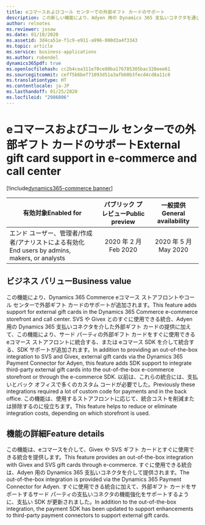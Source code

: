 ```yaml
---
title: eコマースおよびコール センターでの外部ギフト カードのサポート
description: この新しい機能により、Adyen 用の Dynamics 365 支払いコネクタを通じて、eコマースやコール センターで Givex と SVS がサポートされるようになります。 さらに、ISV には、支払い SDK を使用して、eコマースやコール センターで他の外部ギフト カード コネクタを有効にするための完全にサポートされたパスがあります。
author: relnotes
ms.reviewer: josaw
ms.date: 01/10/2020
ms.assetid: 3d4ca51e-f1c9-e911-a996-000d3a4f3343
ms.topic: article
ms.service: business-applications
ms.author: rubendel
dynamics365pdf: true
ms.openlocfilehash: cc2b4cea311e70ce80ba176785305bac320eee61
ms.sourcegitcommit: ceff5b6bef71093d51a3afb60b3fecd4cd8a11c8
ms.translationtype: HT
ms.contentlocale: ja-JP
ms.lasthandoff: 01/25/2020
ms.locfileid: "2986806"
---
```

# <a name="external-gift-card-support-in-e-commerce-and-call-center"></a><span data-ttu-id="21b38-104">eコマースおよびコール センターでの外部ギフト カードのサポート</span><span class="sxs-lookup"><span data-stu-id="21b38-104">External gift card support in e-commerce and call center</span></span>
[!include[dynamics365-commerce banner](../includes/dynamics365-commerce.md)]

| <span data-ttu-id="21b38-105">有効対象</span><span class="sxs-lookup"><span data-stu-id="21b38-105">Enabled for</span></span>    |  <span data-ttu-id="21b38-106">パブリック プレビュー</span><span class="sxs-lookup"><span data-stu-id="21b38-106">Public preview</span></span> | <span data-ttu-id="21b38-107">一般提供</span><span class="sxs-lookup"><span data-stu-id="21b38-107">General availability</span></span> | 
| ---------- | :----------: |:----------: |
|<span data-ttu-id="21b38-108">エンド ユーザー、管理者/作成者/アナリストによる有効化</span><span class="sxs-lookup"><span data-stu-id="21b38-108">End users by admins, makers, or analysts</span></span>|<span data-ttu-id="21b38-109">2020 年 2 月</span><span class="sxs-lookup"><span data-stu-id="21b38-109">Feb 2020</span></span>| <span data-ttu-id="21b38-110">2020 年 5 月</span><span class="sxs-lookup"><span data-stu-id="21b38-110">May 2020</span></span>|


## <a name="business-value"></a><span data-ttu-id="21b38-111">ビジネス バリュー</span><span class="sxs-lookup"><span data-stu-id="21b38-111">Business value</span></span>
<!-- bv start -->
<span data-ttu-id="21b38-112">この機能により、Dynamics 365 Commerce eコマース ストアフロントやコール センターで外部ギフト カードのサポートが追加されます。</span><span class="sxs-lookup"><span data-stu-id="21b38-112">This feature adds support for external gift cards in the Dynamics 365 Commerce e-commerce storefront and call center.</span></span> <span data-ttu-id="21b38-113">SVS や Givex とのすぐに使用できる統合、Adyen 用の Dynamics 365 支払いコネクタを介した外部ギフト カードの提供に加えて、この機能により、サード パーティの外部ギフト カードをすぐに使用できる eコマース ストアフロントに統合する、または eコマース SDK を介して統合する、SDK サポートが追加されます。</span><span class="sxs-lookup"><span data-stu-id="21b38-113">In addition to providing an out-of-the-box integration to SVS and Givex, external gift cards via the Dynamics 365 Payment Connector for Adyen, this feature adds SDK support to integrate third-party external gift cards into the out-of-the-box e-commerce storefront or through the e-commerce SDK.</span></span> <span data-ttu-id="21b38-114">以前は、これらの統合には、支払いとバック オフィスで多くのカスタム コードが必要でした。</span><span class="sxs-lookup"><span data-stu-id="21b38-114">Previously these integrations required a lot of custom code for payments and in the back office.</span></span> <span data-ttu-id="21b38-115">この機能は、使用するストアフロントに応じて、統合コストを削減または排除するのに役立ちます。</span><span class="sxs-lookup"><span data-stu-id="21b38-115">This feature helps to reduce or eliminate integration costs, depending on which storefront is used.</span></span> 
<!-- bv end -->



## <a name="feature-details"></a><span data-ttu-id="21b38-116">機能の詳細</span><span class="sxs-lookup"><span data-stu-id="21b38-116">Feature details</span></span>
<!--feature detail start -->
<span data-ttu-id="21b38-117">この機能は、eコマースを介して、Givex や SVS ギフト カードとすぐに使用できる統合を提供します。</span><span class="sxs-lookup"><span data-stu-id="21b38-117">This feature provides an out-of-the-box integration with Givex and SVS gift cards through e-commerce.</span></span> <span data-ttu-id="21b38-118">すぐに使用できる統合は、Adyen 用の Dynamics 365 支払いコネクタを介して提供されます。</span><span class="sxs-lookup"><span data-stu-id="21b38-118">The out-of-the-box integration is provided via the Dynamics 365 Payment Connector for Adyen.</span></span> <span data-ttu-id="21b38-119">すぐに使用できる統合に加えて、外部ギフト カードをサポートするサード パーティの支払いコネクタの機能強化をサポートするように、支払い SDK が更新されました。</span><span class="sxs-lookup"><span data-stu-id="21b38-119">In addition to the out-of-the-box integration, the payment SDK has been updated to support enhancements to third-party payment connectors to support external gift cards.</span></span> 
<!--feature detail end -->









